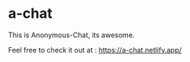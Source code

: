 # a-chat

This is Anonymous-Chat, its awesome.

Feel free to check it out at : https://a-chat.netlify.app/
